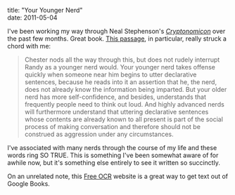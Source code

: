 title: "Your Younger Nerd"  
date: 2011-05-04

I've been working my way through Neal Stephenson's *[Cryptonomicon][cry]* over the past few months. Great book. [This passage][gbk], in particular, really struck a chord with me:

  [cry]: http://en.wikipedia.org/wiki/Cryptonomicon
  [gbk]: http://books.google.com/books?id=FUha9wJrSXMC&lpg=PA649&ots=tFHbMuquXk&dq=cryptonomicon%20%22declarative%20sentences%22&pg=PA649#v=onepage&q&f=false

  > Chester nods all the way through this, but does not rudely interrupt Randy as a younger nerd would. Your younger nerd takes offense quickly when someone near him begins to utter declarative sentences, because he reads into it an assertion that he, the nerd, does not already know the information being imparted. But your older nerd has more self-confidence, and besides, understands that frequently people need to think out loud. And highly advanced nerds will furthermore understand that uttering declarative sentences whose contents are already known to all present is part of the social process of making conversation and therefore should not be construed as aggression under any circumstances.

I've associated with many nerds through the course of my life and these words ring SO TRUE. This is something I've been somewhat aware of for awhile now, but it's something else entirely to see it written so succinctly.

On an unrelated note, this [Free OCR][ocr] website is a great way to get text out of Google Books.

  [ocr]: http://www.free-ocr.com/
